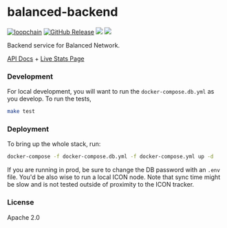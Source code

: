 # balanced-backend
[![loopchain](https://img.shields.io/badge/ICON-API-blue?logoColor=white&logo=icon&labelColor=31B8BB)](https://shields.io) [![GitHub Release](https://img.shields.io/github/release/balancednetwork/balanced-backend.svg?style=flat)]() ![](https://github.com/balancednetwork/balanced-backend/workflows/push-main/badge.svg?branch=main) ![](https://img.shields.io/github/license/balancednetwork/balanced-backend)

Backend service for Balanced Network. 

[API Docs](https://balanced.icon.community/api/v1/docs) + [Live Stats Page](https://stats.balanced.network/)

### Development

For local development, you will want to run the `docker-compose.db.yml` as you develop. To run the tests,

```bash
make test
```

### Deployment 

To bring up the whole stack, run:

```bash
docker-compose -f docker-compose.db.yml -f docker-compose.yml up -d
```

If you are running in prod, be sure to change the DB password with an `.env` file. You'd be also wise to run a local ICON node. Note that sync time might be slow and is not tested outside of proximity to the ICON tracker. 

### License 

Apache 2.0

